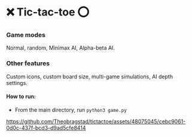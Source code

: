 # ❌ Tic-tac-toe ⭕

### Game modes
Normal, random, Minimax AI, Alpha-beta AI.

### Other features 
Custom icons, custom board size, multi-game simulations, AI depth settings.

#### How to run:  
- From the main directory, run `python3 game.py`



https://github.com/Theobragstad/tictactoe/assets/48075045/cebc9061-0d0c-437f-bcd3-d9ad5cfe8414

